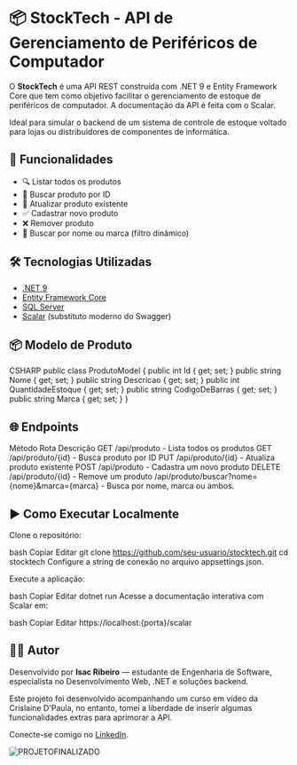 # 📦 StockTech - API de Gerenciamento de Periféricos de Computador

O **StockTech** é uma API REST construída com .NET 9 e Entity Framework Core que tem como objetivo facilitar o gerenciamento de estoque de periféricos de computador. A documentação da API é feita com o Scalar.

Ideal para simular o backend de um sistema de controle de estoque voltado para lojas ou distribuidores de componentes de informática.

## 🚀 Funcionalidades

- 🔍 Listar todos os produtos
- 🔎 Buscar produto por ID
- 📝 Atualizar produto existente  
- ✅ Cadastrar novo produto  
- ❌ Remover produto  
- 🎯 Buscar por nome ou marca (filtro dinâmico)  

## 🛠️ Tecnologias Utilizadas

- [.NET 9](https://dotnet.microsoft.com)  
- [Entity Framework Core](https://learn.microsoft.com/ef/)  
- [SQL Server](https://www.microsoft.com/sql-server)  
- [Scalar](https://scalar.com/) (substituto moderno do Swagger)  

## 📦 Modelo de Produto

CSHARP
public class ProdutoModel
{
    public int Id { get; set; }
    public string Nome { get; set; }
    public string Descricao { get; set; }
    public int QuantidadeEstoque { get; set; }
    public string CodigoDeBarras { get; set; }
    public string Marca { get; set; }
}

## 🌐 Endpoints
Método	Rota	Descrição
GET	/api/produto - Lista todos os produtos
GET	/api/produto/{id} - Busca produto por ID
PUT	/api/produto/{id} - Atualiza produto existente
POST	/api/produto - Cadastra um novo produto
DELETE	/api/produto/{id} -	Remove um produto
/api/produto/buscar?nome={nome}&marca={marca} -	Busca por nome, marca ou ambos.

## ▶️ Como Executar Localmente
Clone o repositório:

bash
Copiar
Editar
git clone https://github.com/seu-usuario/stocktech.git
cd stocktech
Configure a string de conexão no arquivo appsettings.json.

Execute a aplicação:

bash
Copiar
Editar
dotnet run
Acesse a documentação interativa com Scalar em:

bash
Copiar
Editar
https://localhost:{porta}/scalar

## 👨‍💻 Autor
Desenvolvido por **Isac Ribeiro** — estudante de Engenharia de Software, especialista no Desenvolvimento Web, .NET e soluções backend.

Este projeto foi desenvolvido acompanhando um curso em vídeo da Crislaine D'Paula, no entanto, tomei a liberdade de inserir algumas funcionalidades extras para aprimorar a API.

Conecte-se comigo no [LinkedIn](https://www.linkedin.com/in/seu-perfil).


![PROJETOFINALIZADO](https://github.com/user-attachments/assets/39e68d0a-1190-4815-a319-412ec6a2dd11)
